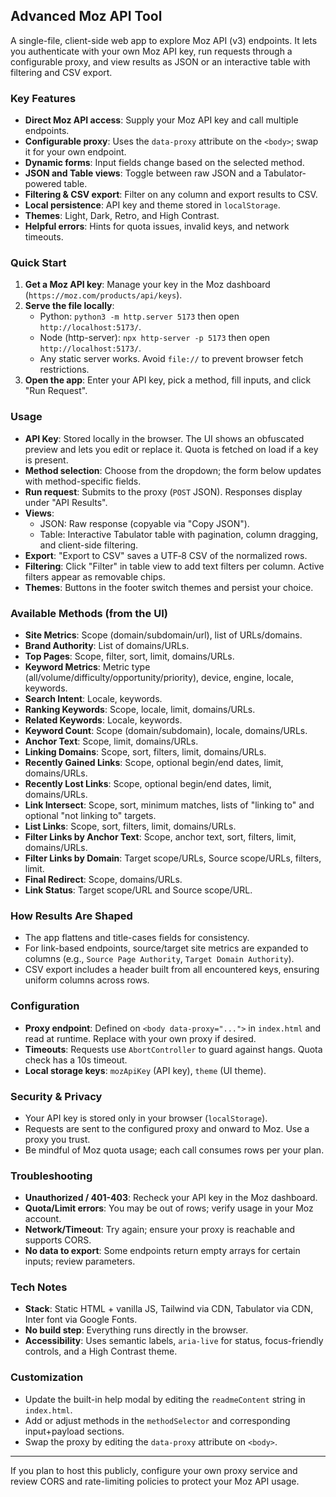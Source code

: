 ## Advanced Moz API Tool

A single-file, client-side web app to explore Moz API (v3) endpoints. It lets you authenticate with your own Moz API key, run requests through a configurable proxy, and view results as JSON or an interactive table with filtering and CSV export.

### Key Features
- **Direct Moz API access**: Supply your Moz API key and call multiple endpoints.
- **Configurable proxy**: Uses the `data-proxy` attribute on the `<body>`; swap it for your own endpoint.
- **Dynamic forms**: Input fields change based on the selected method.
- **JSON and Table views**: Toggle between raw JSON and a Tabulator-powered table.
- **Filtering & CSV export**: Filter on any column and export results to CSV.
- **Local persistence**: API key and theme stored in `localStorage`.
- **Themes**: Light, Dark, Retro, and High Contrast.
- **Helpful errors**: Hints for quota issues, invalid keys, and network timeouts.

### Quick Start
1. **Get a Moz API key**: Manage your key in the Moz dashboard (`https://moz.com/products/api/keys`).
2. **Serve the file locally**:
   - Python: `python3 -m http.server 5173` then open `http://localhost:5173/`.
   - Node (http-server): `npx http-server -p 5173` then open `http://localhost:5173/`.
   - Any static server works. Avoid `file://` to prevent browser fetch restrictions.
3. **Open the app**: Enter your API key, pick a method, fill inputs, and click "Run Request".

### Usage
- **API Key**: Stored locally in the browser. The UI shows an obfuscated preview and lets you edit or replace it. Quota is fetched on load if a key is present.
- **Method selection**: Choose from the dropdown; the form below updates with method-specific fields.
- **Run request**: Submits to the proxy (`POST` JSON). Responses display under "API Results".
- **Views**:
  - JSON: Raw response (copyable via "Copy JSON").
  - Table: Interactive Tabulator table with pagination, column dragging, and client-side filtering.
- **Export**: "Export to CSV" saves a UTF‑8 CSV of the normalized rows.
- **Filtering**: Click "Filter" in table view to add text filters per column. Active filters appear as removable chips.
- **Themes**: Buttons in the footer switch themes and persist your choice.

### Available Methods (from the UI)
- **Site Metrics**: Scope (domain/subdomain/url), list of URLs/domains.
- **Brand Authority**: List of domains/URLs.
- **Top Pages**: Scope, filter, sort, limit, domains/URLs.
- **Keyword Metrics**: Metric type (all/volume/difficulty/opportunity/priority), device, engine, locale, keywords.
- **Search Intent**: Locale, keywords.
- **Ranking Keywords**: Scope, locale, limit, domains/URLs.
- **Related Keywords**: Locale, keywords.
- **Keyword Count**: Scope (domain/subdomain), locale, domains/URLs.
- **Anchor Text**: Scope, limit, domains/URLs.
- **Linking Domains**: Scope, sort, filters, limit, domains/URLs.
- **Recently Gained Links**: Scope, optional begin/end dates, limit, domains/URLs.
- **Recently Lost Links**: Scope, optional begin/end dates, limit, domains/URLs.
- **Link Intersect**: Scope, sort, minimum matches, lists of "linking to" and optional "not linking to" targets.
- **List Links**: Scope, sort, filters, limit, domains/URLs.
- **Filter Links by Anchor Text**: Scope, anchor text, sort, filters, limit, domains/URLs.
- **Filter Links by Domain**: Target scope/URLs, Source scope/URLs, filters, limit.
- **Final Redirect**: Scope, domains/URLs.
- **Link Status**: Target scope/URL and Source scope/URL.

### How Results Are Shaped
- The app flattens and title-cases fields for consistency.
- For link-based endpoints, source/target site metrics are expanded to columns (e.g., `Source Page Authority`, `Target Domain Authority`).
- CSV export includes a header built from all encountered keys, ensuring uniform columns across rows.

### Configuration
- **Proxy endpoint**: Defined on `<body data-proxy="...">` in `index.html` and read at runtime. Replace with your own proxy if desired.
- **Timeouts**: Requests use `AbortController` to guard against hangs. Quota check has a 10s timeout.
- **Local storage keys**: `mozApiKey` (API key), `theme` (UI theme).

### Security & Privacy
- Your API key is stored only in your browser (`localStorage`).
- Requests are sent to the configured proxy and onward to Moz. Use a proxy you trust.
- Be mindful of Moz quota usage; each call consumes rows per your plan.

### Troubleshooting
- **Unauthorized / 401-403**: Recheck your API key in the Moz dashboard.
- **Quota/Limit errors**: You may be out of rows; verify usage in your Moz account.
- **Network/Timeout**: Try again; ensure your proxy is reachable and supports CORS.
- **No data to export**: Some endpoints return empty arrays for certain inputs; review parameters.

### Tech Notes
- **Stack**: Static HTML + vanilla JS, Tailwind via CDN, Tabulator via CDN, Inter font via Google Fonts.
- **No build step**: Everything runs directly in the browser.
- **Accessibility**: Uses semantic labels, `aria-live` for status, focus-friendly controls, and a High Contrast theme.

### Customization
- Update the built-in help modal by editing the `readmeContent` string in `index.html`.
- Add or adjust methods in the `methodSelector` and corresponding input+payload sections.
- Swap the proxy by editing the `data-proxy` attribute on `<body>`.

---

If you plan to host this publicly, configure your own proxy service and review CORS and rate-limiting policies to protect your Moz API usage.
